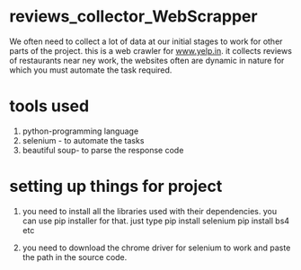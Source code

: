 # reviews_collector_WebScrapper

We often need to collect a lot of data at our initial stages to work for other parts of the project.
this is a web crawler for www.yelp.in.
it collects reviews of restaurants  near ney work,
the websites often are dynamic in nature for which you must automate the task required.

# tools used
1. python-programming language
2. selenium - to automate the tasks
3. beautiful soup- to parse the response code

# setting up things for project
1. you need to install all the libraries used with their dependencies. you can use pip installer for that.
just type
pip install selenium
pip install bs4
etc

2. you need to download the chrome driver for selenium to work and paste the path in the  source code.

